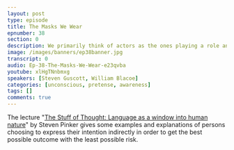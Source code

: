 ```yaml
---
layout: post
type: episode
title: The Masks We Wear
epnumber: 38
section: 0
description: We primarily think of actors as the ones playing a role and pretending to be someone they really are not. But in a sense everyone wears a mask and acts out a charade. This can be done deliberately, but most of the time is quite subconscious and involuntary. What are the purposes of putting on an invisibile mask? What would life be like without them? And how many layers of masks does a person actually wear?
image: /images/banners/ep38banner.jpg
transcript: 0
audio: Ep-38-The-Masks-We-Wear-e23qvba
youtube: xlHgTNnbmxg
speakers: [Steven Guscott, William Blacoe]
categories: [unconscious, pretense, awareness]
tags: []
comments: true
---
```

The lecture "<a href="https://www.youtube.com/watch?v=5S1d3cNge24&t=1975s">The Stuff of Thought: Language as a window into human nature</a>" by Steven Pinker gives some examples and explanations of persons choosing to express their intention indirectly in order to get the best possible outcome with the least possible risk.